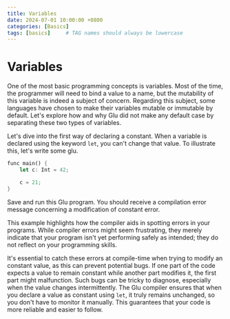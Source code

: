 ```yaml
---
title: Variables
date: 2024-07-01 10:00:00 +0800
categories: [Basics]
tags: [basics]     # TAG names should always be lowercase
---
```


# Variables

One of the most basic programming concepts is variables. Most of the time, the programmer will need to bind a value to a name, but the mutability of this variable is indeed a subject of concern. Regarding this subject, some languages have chosen to make their variables mutable or immutable by default. Let's explore how and why Glu did not make any default case by separating these two types of variables.

Let's dive into the first way of declaring a constant. When a variable is declared using the keyword `let`, you can't change that value. To illustrate this, let's write some glu.

```rust
func main() {
	let c: Int = 42;

	c = 21;
}
```

Save and run this Glu program. You should receive a compilation error message concerning a modification of constant error.

This example highlights how the compiler aids in spotting errors in your programs. While compiler errors might seem frustrating, they merely indicate that your program isn't yet performing safely as intended; they do not reflect on your programming skills.

It's essential to catch these errors at compile-time when trying to modify an constant value, as this can prevent potential bugs. If one part of the code expects a value to remain constant while another part modifies it, the first part might malfunction. Such bugs can be tricky to diagnose, especially when the value changes intermittently. The Glu compiler ensures that when you declare a value as constant using `let`, it truly remains unchanged, so you don't have to monitor it manually. This guarantees that your code is more reliable and easier to follow.


